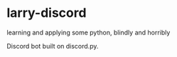 # larry-discord

learning and applying some python, blindly and horribly

Discord bot built on discord.py.